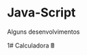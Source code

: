 # Java-Script
Alguns desenvolvimentos

1# Calculadora 🖩

<div align="center"
img src="![Screenshot_2](https://user-images.githubusercontent.com/78491224/208687393-d1d411ff-9c39-4b40-917d-f3dd2af4d0b9.png)" width="700px" /
/div>

